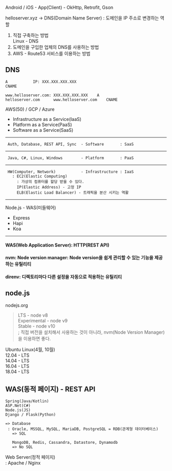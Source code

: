 Android / iOS - App(Client) - OkHttp, Retrofit, Gson

helloserver.xyz -> DNS(Domain Name Server) : 도메인을 IP 주소로 변경하는 역할  
1. 직접 구축하는 방법  
                   Linux - DNS  
2. 도메인을 구입한 업체의 DNS를 사용하는 방법  
3. AWS - Route53 서비스를 이용하는 방법  

## DNS  
	A 		    IP: XXX.XXX.XXX.XXX
	CNAME

	www.helloserver.com: XXX.XXX.XXX.XXX    A
	helloserver.com      www.helloserver.com    CNAME


AWS(50) / GCP / Azure 
 * Infrastructure as a Service(IaaS)  
 * Platform as a Service(PaaS)  
 * Software as a Service(SaaS)  
---

     Auth, Database, REST API, Sync  - Software       : SaaS
--------------------------------------------
     Java, C#, Linux, Windows        - Platform       : PaaS
--------------------------------------------
     HW(Computer, Network)           - Infrastructure : IaaS
       : EC2(Elastic Computing)
         : 가상의 컴퓨터를 할당 받을 수 있다.
         IP(Elastic Address) - 고정 IP
         ELB(Elastic Load Balancer) - 트래픽을 분산 시키는 역활
---



Node.js - WAS(미들웨어)
 * Express
 * Hapi
 * Koa

---------------------------
#### WAS(Web Application Server): HTTP(REST API)

#### nvm: Node version manager: Node version을 쉽게 관리할 수 있는 기능을 제공하는 유틸리티

#### direnv: 디렉토리마다 다른 설정을 자동으로 적용하는 유틸리티

## node.js  
nodejs.org  
> LTS           - node v8  
    Experimental  - node v9  
    Stable        - node v10  
    ; 직접 버전을 설치해서 사용하는 것이 아니라, nvm(Node Version Manager)을 이용하면 좋다.

Ubuntu Linux(4월, 10월)  
   12.04  - LTS  
   14.04  - LTS  
   16.04  - LTS  
   18.04  - LTS  


## WAS(동적 페이지) - REST API  
    Spring(Java/Kotlin)  
    ASP.Net(C#)  
    Node.js(JS)  
    Django / Flask(Python)  

    => Database  
     : Oracle, MSSQL, MySQL, MariaDB, PostgreSQL = RDB(관계형 데이터베이스)  
       => SQL  

       MongoDB, Redis, Cassandra, Datastore, Dynamodb  
       => No SQL


Web Server(정적 페이지)  
  : Apache / Nginx
